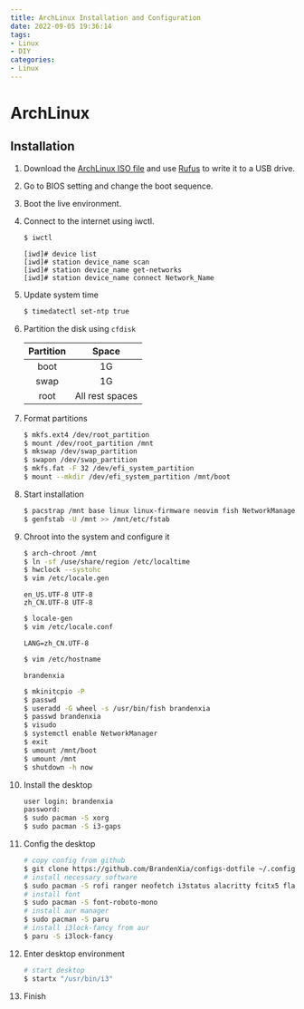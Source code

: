 ```yaml
---
title: ArchLinux Installation and Configuration
date: 2022-09-05 19:36:14
tags:
- Linux
- DIY
categories:
- Linux
---
```

# ArchLinux

## Installation

1. Download the [ArchLinux ISO file](https://archlinux.org/download/) and use [Rufus](https://rufus.ie/) to write it to a USB drive.

2. Go to BIOS setting and change the boot sequence.

3. Boot the live environment.

4. Connect to the internet using iwctl.
   ```bash
   $ iwctl
   ```

   ```iwd
   [iwd]# device list
   [iwd]# station device_name scan
   [iwd]# station device_name get-networks
   [iwd]# station device_name connect Network_Name
   ```

5. Update system time
   ```bash
   $ timedatectl set-ntp true
   ```

6. Partition the disk using `cfdisk`

   | Partition |      Space      |
   | :-------: | :-------------: |
   |   boot    |       1G        |
   |   swap    |       1G        |
   |   root    | All rest spaces |

7. Format partitions
   ```bash
   $ mkfs.ext4 /dev/root_partition
   $ mount /dev/root_partition /mnt
   $ mkswap /dev/swap_partition
   $ swapon /dev/swap_partition
   $ mkfs.fat -F 32 /dev/efi_system_partition
   $ mount --mkdir /dev/efi_system_partition /mnt/boot
   ```

8. Start installation
   ```bash
   $ pacstrap /mnt base linux linux-firmware neovim fish NetworkManager man-db man-pages
   $ genfstab -U /mnt >> /mnt/etc/fstab
   ```

9. Chroot into the system and configure it
   ```bash
   $ arch-chroot /mnt
   $ ln -sf /use/share/region /etc/localtime
   $ hwclock --systohc
   $ vim /etc/locale.gen
   ```

   ```vim
   en_US.UTF-8 UTF-8
   zh_CN.UTF-8 UTF-8
   ```

   ```bash
   $ locale-gen
   $ vim /etc/locale.conf
   ```

   ```vim
   LANG=zh_CN.UTF-8
   ```

   ```bash
   $ vim /etc/hostname
   ```

   ```vim
   brandenxia
   ```

   ```bash
   $ mkinitcpio -P
   $ passwd
   $ useradd -G wheel -s /usr/bin/fish brandenxia
   $ passwd brandenxia
   $ visudo
   $ systemctl enable NetworkManager
   $ exit
   $ umount /mnt/boot
   $ umount /mnt
   $ shutdown -h now
   ```

10. Install the desktop
    ```bash
    user login: brandenxia
    password:
    $ sudo pacman -S xorg
    $ sudo pacman -S i3-gaps
    ```

11. Config the desktop
    ```bash
    # copy config from github
    $ git clone https://github.com/BrandenXia/configs-dotfile ~/.config
    # install necessary software
    $ sudo pacman -S rofi ranger neofetch i3status alacritty fcitx5 flameshot pasystray nitrogen parcellite firefox
    # install font
    $ sudo pacman -S font-roboto-mono
    # install aur manager
    $ sudo pacman -S paru
    # install i3lock-fancy from aur
    $ paru -S i3lock-fancy
    ```

12. Enter desktop environment
    ```bash
    # start desktop
    $ startx "/usr/bin/i3"
    ```

13. Finish
